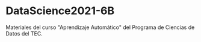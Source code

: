 # DataScience2021-6B

Materiales del curso "Aprendizaje Automático" del Programa de Ciencias de Datos del TEC.
